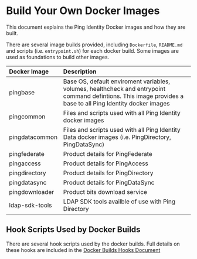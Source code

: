 # Build Your Own Docker Images

This document explains the Ping Identity Docker images and how they are built.

There are several image builds provided, including `Dockerfile`, `README.md` and scripts \(i.e. `entrypoint.sh`\) for each docker build. Some images are used as foundations to build other images.

| Docker Image | Description |
| :--- | :--- |
| pingbase | Base OS, default enviroment variables, volumes, healthcheck and entrypoint command defintions.  This image provides a base to all Ping Identity docker images |
| pingcommon | Files and scripts used with all Ping Identity docker images |
| pingdatacommon | Files and scripts used with all Ping Identity Data docker images \(i.e. PingDirectory, PingDataSync\) |
| pingfederate | Product details for PingFederate |
| pingaccess | Product details for PingAccess |
| pingdirectory | Product details for PingDirectory |
| pingdatasync | Product details for PingDataSync |
| pingdownloader | Product bits download service |
| ldap-sdk-tools | LDAP SDK tools availble of use with Ping Directory |

## Hook Scripts Used by Docker Builds

There are several hook scripts used by the docker builds. Full details on these hooks are included in the [Docker Builds Hooks Document](docker_builds_hooks.md)


